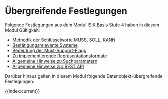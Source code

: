# Übergreifende Festlegungen

Folgende Festlegungen aus dem Modul [ISiK Basis Stufe 4](https://simplifier.net/guide/isik-basis-v4/ImplementationGuide-markdown-Einfuehrung?version=current) haben in diesem Modul Gültigkeit: 
* [Methodik der Schlüsselworte MUSS, SOLL, KANN](https://simplifier.net/guide/isik-basis-v4/markdown-UebergreifendeFestlegungen-UebergreifendeFestlegungen_Methodik?version=current)
* [Bestätigungsrelevante Systeme](https://simplifier.net/guide/isik-basis-v4/UebergreifendeFestlegungen_BestaetigungsrelevanteSysteme?version=current)
* [Bedeutung der Must-Support-Flags](https://simplifier.net/guide/isik-basis-v4/UebergreifendeFestlegungen-UebergreifendeFestlegungen_Must-Support-Flags?version=current)
* [Zu implementierende Repräsentationsformate](https://simplifier.net/guide/isik-basis-v4/UebergreifendeFestlegungen-Repraesentationsformate?version=current)
* [Allgemeine Hinweise zu Suchparametern](https://simplifier.net/guide/isik-basis-v4/UebergreifendeFestlegungen-UebergreifendeFestlegungen_Suchparameter?version=current)
* [Allgemeine Hinweise zur REST API](https://simplifier.net/guide/isik-basis-v4/markdown-UebergreifendeFestlegungen-UebergreifendeFestlegungen_Rest?version=current)

Darüber hinaus gelten in diesem Modul folgende Datenobjekt-übergreifende Festlegungen:

{{index:current}}
